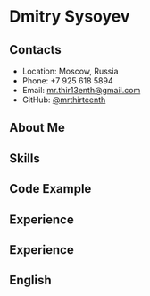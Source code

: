 # Dmitry Sysoyev
## Contacts
* Location: Moscow, Russia
* Phone: +7 925 618 5894
* Email: mr.thir13enth@gmail.com
* GitHub: [@mrthirteenth](https://github.com/mrThirteenth)
## About Me
## Skills
## Code Example
## Experience
## Experience
## English